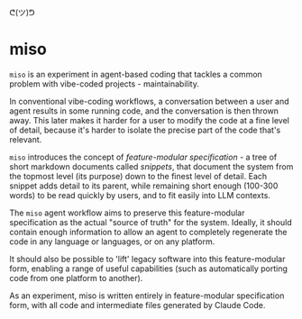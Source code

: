 ᕦ(ツ)ᕤ
# miso

`miso` is an experiment in agent-based coding that tackles a common problem with vibe-coded projects - maintainability.

In conventional vibe-coding workflows, a conversation between a user and agent results in some running code, and the conversation is then thrown away. This later makes it harder for a user to modify the code at a fine level of detail, because it's harder to isolate the precise part of the code that's relevant.

`miso` introduces the concept of *feature-modular specification* - a tree of short markdown documents called *snippets*, that document the system from the topmost level (its purpose) down to the finest level of detail. Each snippet adds detail to its parent, while remaining short enough (100-300 words) to be read quickly by users, and to fit easily into LLM contexts.

The `miso` agent workflow aims to preserve this feature-modular specification as the actual "source of truth" for the system. Ideally, it should contain enough information to allow an agent to completely regenerate the code in any language or languages, or on any platform.

It should also be possible to 'lift' legacy software into this feature-modular form, enabling a range of useful capabilities (such as automatically porting code from one platform to another).

As an experiment, miso is written entirely in feature-modular specification form, with all code and intermediate files generated by Claude Code.